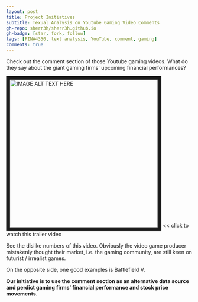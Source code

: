 ```yaml
---
layout: post
title: Project Initiatives
subtitle: Texual Analysis on Youtube Gaming Video Comments
gh-repo: sherr3h/sherr3h.github.io
gh-badge: [star, fork, follow]
tags: [FINA4350, text analysis, YouTube, comment, gaming]
comments: true
---
```


Check out the comment section of those Youtube gaming videos. What do they say about the giant gaming firms' upcoming financial performances?

<a href="https://youtu.be/EeF3UTkCoxY" target="_blank"><img src="https://i.ytimg.com/vi/3SKv3r0NWvA/hqdefault.jpg" alt="IMAGE ALT TEXT HERE" width="400" border="10" /></a>  << click to watch this trailer video

See the dislike numbers of this video. Obviously the video game producer mistakenly thought their market, i.e. the gaming community, are still keen on futurist / irrealist games.

On the opposite side, one good examples is Battlefield V.

**Our initiative is to use the comment section as an alternative data source and perdict gaming firms' financial performance and stock price movements.**
